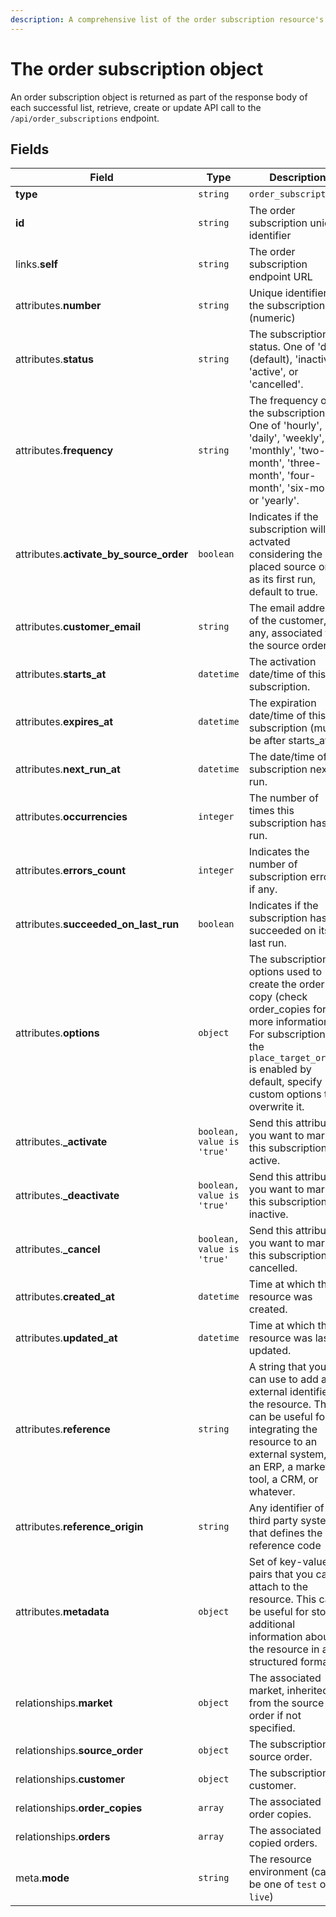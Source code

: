 ```yaml
---
description: A comprehensive list of the order subscription resource's attributes and relationships.
---
```


# The order subscription object

An order subscription object is returned as part of the response body of each successful list, retrieve, create or update API call to the `/api/order_subscriptions` endpoint.

## Fields

| Field          | Type     | Description                                  |
| -------------- | -------- | -------------------------------------------- |
| **type**       | `string` | `order_subscriptions`                        |
| **id**         | `string` | The order subscription unique identifier  |
| links.**self** | `string` | The order subscription endpoint URL       |
| attributes.**number** | `string` | Unique identifier for the subscription (numeric) |
| attributes.**status** | `string` | The subscription status. One of 'draft' (default), 'inactive', 'active', or 'cancelled'. |
| attributes.**frequency** | `string` | The frequency of the subscription. One of 'hourly', 'daily', 'weekly', 'monthly', 'two-month', 'three-month', 'four-month', 'six-month', or 'yearly'. |
| attributes.**activate_by_source_order** | `boolean` | Indicates if the subscription will be actvated considering the placed source order as its first run, default to true. |
| attributes.**customer_email** | `string` | The email address of the customer, if any, associated to the source order. |
| attributes.**starts_at** | `datetime` | The activation date/time of this subscription. |
| attributes.**expires_at** | `datetime` | The expiration date/time of this subscription (must be after starts_at). |
| attributes.**next_run_at** | `datetime` | The date/time of the subscription next run. |
| attributes.**occurrencies** | `integer` | The number of times this subscription has run. |
| attributes.**errors_count** | `integer` | Indicates the number of subscription errors, if any. |
| attributes.**succeeded_on_last_run** | `boolean` | Indicates if the subscription has succeeded on its last run. |
| attributes.**options** | `object` | The subscription options used to create the order copy (check order_copies for more information). For subscriptions the `place_target_order` is enabled by default, specify custom options to overwrite it. |
| attributes.**_activate** | `boolean, value is 'true'` | Send this attribute if you want to mark this subscription as active. |
| attributes.**_deactivate** | `boolean, value is 'true'` | Send this attribute if you want to mark this subscription as inactive. |
| attributes.**_cancel** | `boolean, value is 'true'` | Send this attribute if you want to mark this subscription as cancelled. |
| attributes.**created_at** | `datetime` | Time at which the resource was created. |
| attributes.**updated_at** | `datetime` | Time at which the resource was last updated. |
| attributes.**reference** | `string` | A string that you can use to add any external identifier to the resource. This can be useful for integrating the resource to an external system, like an ERP, a marketing tool, a CRM, or whatever. |
| attributes.**reference_origin** | `string` | Any identifier of the third party system that defines the reference code |
| attributes.**metadata** | `object` | Set of key-value pairs that you can attach to the resource. This can be useful for storing additional information about the resource in a structured format. |
| relationships.**market** | `object` | The associated market, inherited from the source order if not specified. |
| relationships.**source_order** | `object` | The subscription source order. |
| relationships.**customer** | `object` | The subscription customer. |
| relationships.**order_copies** | `array` | The associated order copies. |
| relationships.**orders** | `array` | The associated copied orders. |
| meta.**mode** | `string` | The resource environment \(can be one of `test` or `live`\) |

